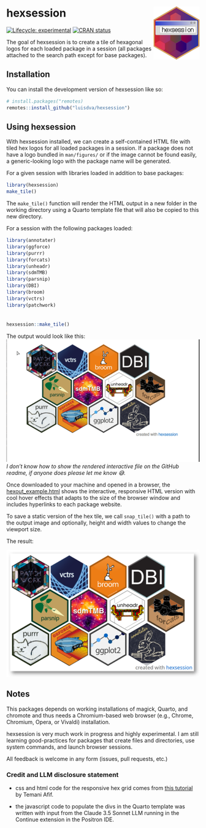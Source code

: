 
<!-- README.md is generated from README.Rmd. Please edit that file -->

# hexsession <img src="man/figures/logo.png" align="right" height="138" alt="" />

<!-- badges: start -->

[![Lifecycle:
experimental](https://img.shields.io/badge/lifecycle-experimental-orange.svg)](https://lifecycle.r-lib.org/articles/stages.html#experimental)
[![CRAN
status](https://www.r-pkg.org/badges/version/hexsession)](https://CRAN.R-project.org/package=hexsession)
<!-- badges: end -->

The goal of hexsession is to create a tile of hexagonal logos for each
loaded package in a session (all packages attached to the search path
except for base packages).

## Installation

You can install the development version of hexsession like so:

``` r
# install.packages("remotes)
remotes::install_github("luisdva/hexsession")
```

## Using hexsession

With hexsession installed, we can create a self-contained HTML file with
tiled hex logos for all loaded packages in a session. If a package does
not have a logo bundled in `man/figures/` or if the image cannot be
found easily, a generic-looking logo with the package name will be
generated.

For a given session with libraries loaded in addition to base packages:

``` r
library(hexsession)
make_tile()
```

The `make_tile()` function will render the HTML output in a new folder
in the working directory using a Quarto template file that will also be
copied to this new directory.

For a session with the following packages loaded:

``` r
library(annotater)
library(ggforce)
library(purrr)
library(forcats)
library(unheadr)
library(sdmTMB)
library(parsnip)
library(DBI)
library(broom)
library(vctrs)
library(patchwork)


hexsession::make_tile()
```

The output would look like this: ![](man/figures/hsdemo.gif) *I don’t
know how to show the rendered interactive file on the GitHub readme, if
anyone does please let me know 😅.*

Once downloaded to your machine and opened in a browser, the
[hexout_example.html](inst/extdata/hexout_example.html) shows the
interactive, responsive HTML version with cool hover effects that adapts
to the size of the browser window and includes hyperlinks to each
package website.

To save a static version of the hex tile, we call `snap_tile()` with a
path to the output image and optionally, height and width values to
change the viewport size.

The result:

![](man/figures/exampletile.png)

## Notes

This packages depends on working installations of magick, Quarto, and
chromote and thus needs a Chromium-based web browser (e.g., Chrome,
Chromium, Opera, or Vivaldi) installation.

hexsession is very much work in progress and highly experimental. I am
still learning good-practices for packages that create files and
directories, use system commands, and launch browser sessions.

All feedback is welcome in any form (issues, pull requests, etc.)

### Credit and LLM disclosure statement

- css and html code for the responsive hex grid comes from [this
  tutorial](https://css-tricks.com/hexagons-and-beyond-flexible-responsive-grid-patterns-sans-media-queries/)
  by Temani Afif.

- the javascript code to populate the divs in the Quarto template was
  written with input from the Claude 3.5 Sonnet LLM running in the
  Continue extension in the Positron IDE.

